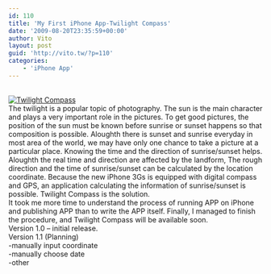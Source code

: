 ```yaml
---
id: 110
title: 'My First iPhone App-Twilight Compass'
date: '2009-08-20T23:35:59+00:00'
author: Vito
layout: post
guid: 'http://vito.tw/?p=110'
categories:
    - 'iPhone App'
---
```


[  
![Twilight Compass](http://vito.tw/wp-content/uploads/2009/08/main.jpg "Twilight Compass")  ](itms://itunes.apple.com/WebObjects/MZStore.woa/wa/viewSoftware?id=328226661&mt=8&s=143441)  
The twilight is a popular topic of photography. The sun is the main character and plays a very important role in the pictures. To get good pictures, the position of the sun must be known before sunrise or sunset happens so that composition is possible. Aloughth there is sunset and sunrise everyday in most area of the world, we may have only one chance to take a picture at a particular place. Knowing the time and the direction of sunrise/sunset helps.  
Aloughth the real time and direction are affected by the landform, The rough direction and the time of sunrise/sunset can be calculated by the location coordinate. Because the new iPhone 3Gs is equipped with digital compass and GPS, an application calculating the information of sunrise/sunset is possible. Twilight Compass is the solution.  
It took me more time to understand the process of running APP on iPhone and publishing APP than to write the APP itself. Finally, I managed to finish the procedure, and Twilight Compass will be available soon.  
Version 1.0 – initial release.  
Version 1.1 (Planning)  
-manually input coordinate  
-manually choose date  
-other
